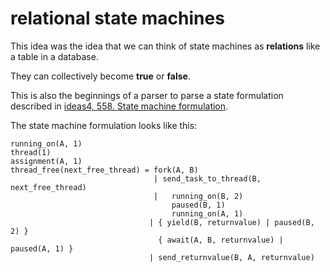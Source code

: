 # relational state machines

This idea was the idea that we can think of state machines as **relations** like a table in a database.

They can collectively become **true** or **false**.

This is also the beginnings of a parser to parse a state formulation described in [ideas4, 558. State machine formulation](https://github.com/samsquire/ideas4#558-state-machine-formulation).

The state machine formulation looks like this:

```
running_on(A, 1)
thread(1)
assignment(A, 1)
thread_free(next_free_thread) = fork(A, B)
                                | send_task_to_thread(B, next_free_thread)
                                |   running_on(B, 2)
                                    paused(B, 1)
                                    running_on(A, 1)
                               | { yield(B, returnvalue) | paused(B, 2) }
                                 { await(A, B, returnvalue) | paused(A, 1) }
                               | send_returnvalue(B, A, returnvalue) 
```